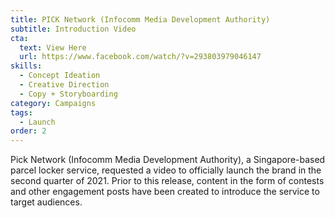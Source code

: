 ```yaml
---
title: PICK Network (Infocomm Media Development Authority)
subtitle: Introduction Video
cta:
  text: View Here
  url: https://www.facebook.com/watch/?v=293803979046147
skills:
  - Concept Ideation
  - Creative Direction
  - Copy + Storyboarding
category: Campaigns
tags:
  - Launch
order: 2
---
```


Pick Network (Infocomm Media Development Authority), a Singapore-based parcel locker service, requested a video to officially launch the brand in the second quarter of 2021. Prior to this release, content in the form of contests and other engagement posts have been created to introduce the service to target audiences.
